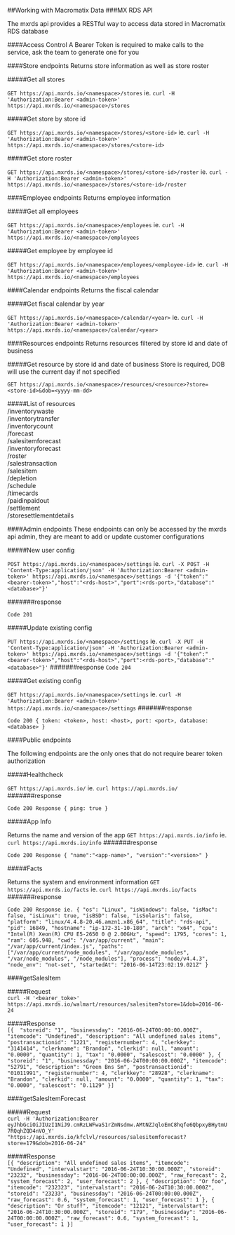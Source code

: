 ##Working with Macromatix Data
###MX RDS API

The mxrds api provides a RESTful way to access data stored in Macromatix RDS database

####Access Control
A Bearer Token is required to make calls to the service, ask the team to generate one for you

####Store endpoints
Returns store information as well as store roster

#####Get all stores

`
GET https://api.mxrds.io/<namespace>/stores
`
ie.
`
curl -H 'Authorization:Bearer <admin-token>' https://api.mxrds.io/<namespace>/stores
`

#####Get store by store id

`
GET https://api.mxrds.io/<namespace>/stores/<store-id>
`
ie.
`
curl -H 'Authorization:Bearer <admin-token>' https://api.mxrds.io/<namespace>/stores/<store-id>
`

#####Get store roster

`
GET https://api.mxrds.io/<namespace>/stores/<store-id>/roster
`
ie.
`
curl -H 'Authorization:Bearer <admin-token>' https://api.mxrds.io/<namespace>/stores/<store-id>/roster
`

####Employee endpoints
Returns employee information

#####Get all employees

`
GET https://api.mxrds.io/<namespace>/employees
`
ie.
`
curl -H 'Authorization:Bearer <admin-token>' https://api.mxrds.io/<namespace>/employees
`

#####Get employee by employee id

`
GET https://api.mxrds.io/<namespace>/employees/<employee-id>
`
ie.
`
curl -H 'Authorization:Bearer <admin-token>' https://api.mxrds.io/<namespace>/employees
`

####Calendar endpoints
Returns the fiscal calendar

#####Get fiscal calendar by year

`
GET https://api.mxrds.io/<namespace>/calendar/<year>
`
ie.
`
curl -H 'Authorization:Bearer <admin-token>' https://api.mxrds.io/<namespace>/calendar/<year>
`

####Resources endpoints
Returns resources filtered by store id and date of business

#####Get resource by store id and date of business
Store is required, DOB will use the current day if not specified

`
GET https://api.mxrds.io/<namespace>/resources/<resource>?store=<store-id>&dob=<yyyy-mm-dd>
`

#####List of resources  
/inventorywaste  
/inventorytransfer  
/inventorycount  
/forecast  
/salesitemforecast  
/inventoryforecast  
/roster  
/salestransaction  
/salesitem  
/depletion  
/schedule  
/timecards  
/paidinpaidout  
/settlement  
/storesettlementdetails  


####Admin endpoints
These endpoints can only be accessed by the mxrds api admin, they are meant to add or update customer configurations

#####New user config

`
POST https://api.mxrds.io/<namespace>/settings
`
ie.
`
curl -X POST -H 'Content-Type:application/json' -H 'Authorization:Bearer <admin-token>' https://api.mxrds.io/<namespace>/settings -d '{"token":"<bearer-token>","host":"<rds-host>","port":<rds-port>,"database":"<database>"}'
`

#######response

`
Code 201
`

#####Update existing config

`
PUT https://api.mxrds.io/<namespace>/settings
`
ie.
`
curl -X PUT -H 'Content-Type:application/json' -H 'Authorization:Bearer <admin-token>' https://api.mxrds.io/<namespace>/settings -d '{"token":"<bearer-token>","host":"<rds-host>","port":<rds-port>,"database":"<database>"}'
`
#######response
`
Code 204 
`

#####Get existing config

`
GET https://api.mxrds.io/<namespace>/settings
`
ie.
`
curl -H 'Authorization:Bearer <admin-token>' https://api.mxrds.io/<namespace>/settings
`
#######response

`
Code 200 {
  token: <token>,
  host: <host>,
  port: <port>,
  database: <database>
}
`

####Public endpoints

The following endpoints are the only ones that do not require bearer token authorization

#####Healthcheck

`
GET https://api.mxrds.io/
`
ie.
`
curl https://api.mxrds.io/
`
#######response

`
Code 200
Response {
  ping: true
}
`

#####App Info

Returns the name and version of the app
`
GET https://api.mxrds.io/info
`
ie.
`
curl https://api.mxrds.io/info
`
#######response

`
Code 200
Response {
  "name":"<app-name>",
  "version":"<version>"
}
`

#####Facts

Returns the system and environment information
`
GET https://api.mxrds.io/facts
`
ie.
`
curl https://api.mxrds.io/facts
`
#######response

`
Code 200
Response ie. {
    "os": "Linux",
    "isWindows": false,
    "isMac": false,
    "isLinux": true,
    "isBSD": false,
    "isSolaris": false,
    "platform": "linux/4.4.8-20.46.amzn1.x86_64",
    "title": "rds-api",
    "pid": 16849,
    "hostname": "ip-172-31-10-180",
    "arch": "x64",
    "cpu": "Intel(R) Xeon(R) CPU E5-2650 0 @ 2.00GHz",
    "speed": 1795,
    "cores": 1,
    "ram": 605.948,
    "cwd": "/var/app/current",
    "main": "/var/app/current/index.js",
    "paths": ["/var/app/current/node_modules", "/var/app/node_modules", "/var/node_modules", "/node_modules"],
    "process": "node/v4.4.3",
    "node_env": "not-set",
    "startedAt": "2016-06-14T23:02:19.021Z"
}
`

####getSalesItem

#####Request  
`curl -H '<bearer_toke>' https://api.mxrds.io/walmart/resources/salesitem?store=1&dob=2016-06-24`

#####Response  
`[{  "storeid": "1",
	"businessday": "2016-06-24T00:00:00.000Z",  
	"itemcode": "Undefined",
	"description": "All undefined sales items",
	"postransactionid": "1221",
	"registernumber": 4,
	"clerkkey": "3141414",
	"clerkname": "Brandon",
	"clerkid": null,
	"amount": "0.0000",
	"quantity": 1,
	"tax": "0.0000",
	"salescost": "0.0000"
}, {
	"storeid": "1",
	"businessday": "2016-06-24T00:00:00.000Z",
	"itemcode": "52791",
	"description": "Green Bns Sm",
	"postransactionid": "01011991",
	"registernumber": 4,
	"clerkkey": "28928",
	"clerkname": "Brandon",
	"clerkid": null,
	"amount": "0.0000",
	"quantity": 1,
	"tax": "0.0000",
	"salescost": "0.1129"
}]`

####getSalesItemForecast   

#####Request  
`curl -H 'Authorization:Bearer eyJhbGciOiJIUzI1NiJ9.cmRzLWFwaS1rZmNsdmw.AMtNZJqloEmC8hqfe6QbpxyBHytmU7RQqhZQD4nVO_Y' "https://api.mxrds.io/kfclvl/resources/salesitemforecast?store=179&dob=2016-06-24"`

#####Response  
`[{
	"description": "All undefined sales items",
	"itemcode": "Undefined",
	"intervalstart": "2016-06-24T10:30:00.000Z",
	"storeid": "23232",
	"businessday": "2016-06-24T00:00:00.000Z",
	"raw_forecast": 2,
	"system_forecast": 2,
	"user_forecast": 2
}, {
	"description": "Or foo",
	"itemcode": "232323",
	"intervalstart": "2016-06-24T10:30:00.000Z",
	"storeid": "23233",
	"businessday": "2016-06-24T00:00:00.000Z",
	"raw_forecast": 0.6,
	"system_forecast": 1,
	"user_forecast": 1
}, {
	"description": "Or stuff",
	"itemcode": "12121",
	"intervalstart": "2016-06-24T10:30:00.000Z",
	"storeid": "179",
	"businessday": "2016-06-24T00:00:00.000Z",
	"raw_forecast": 0.6,
	"system_forecast": 1,
	"user_forecast": 1
}]`
